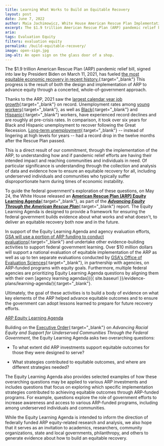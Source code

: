 ```yaml
---
title: Learning What Works to Build an Equitable Recovery
layout: post
date: June 7, 2022
author: Maia Jachimowicz, White House American Rescue Plan Implementation Team
excerpt: The $1.9 trillion American Rescue Plan (ARP) pandemic relief bill, signed into law by President Biden on March 11, 2021, has fueled the most equitable economic recovery in recent history. This progress is the result of both the design and implementation of ARP to advance equity through a concerted, whole-of-government approach.
aria: 
tags: Evaluation Equity
filters: evaluation equity
permalink: /build-equitable-recovery/
image: open-sign.jpg
img-alt: An open sign on the glass door of a shop.
---
```


The $1.9 trillion American Rescue Plan (ARP) pandemic relief bill, signed into law by President Biden on March 11, 2021, has fueled [the most equitable economic recovery in recent history.](https://www.whitehouse.gov/briefing-room/statements-releases/2022/05/24/fact-sheet-biden-harris-report-advancing-equity-through-the-american-rescue-plan/){:target="_blank"} This progress is the result of both the design and implementation of ARP to advance equity through a concerted, whole-of-government approach.

Thanks to the ARP, 2021 saw the [largest calendar year job growth](https://fred.stlouisfed.org/series/PAYEMS){:target="_blank"} on record. Unemployment rates among [young workers](https://fred.stlouisfed.org/series/LNS14024887){:target="_blank"}, as well as [Black](https://fred.stlouisfed.org/series/LNS14000006){:target="_blank"} and [Hispanic](https://fred.stlouisfed.org/series/LNS14000009){:target="_blank"} workers, have experienced record declines and are roughly at pre-crisis rates. In comparison, it took over six years for Black and Hispanic unemployment to recover following the Great Recession. [Long-term unemployment](https://fred.stlouisfed.org/series/UEMP27OV){:target="_blank"} -- instead of lingering at high levels for years -- had a record drop in the twelve months after the Rescue Plan passed.

This is a direct result of our commitment, through the implementation of the ARP, to understanding how and if pandemic relief efforts are having their intended impact and reaching communities and individuals in need. Of particular significance is understanding through the collection and analysis of data and evidence how to ensure an equitable recovery for all, including underserved individuals and communities who typically suffer disproportionate harm during times of economic instability.

To guide the federal government's exploration of these questions, on May 24, the White House released an [**American Rescue Plan (ARP) Equity Learning Agenda**](https://www.whitehouse.gov/wp-content/uploads/2022/05/American-Rescue-Plan-Equity-Learning-Agenda.pdf){:target="_blank"}, as part of the [***Advancing Equity Through the American Rescue Plan***](https://www.whitehouse.gov/wp-content/uploads/2022/05/ADVANCING-EQUITY-THROUGH-THE-AMERICAN-RESCUE-PLAN.pdf){:target="_blank"} report. The Equity Learning Agenda is designed to provide a framework for ensuring the federal government builds evidence about what works and what doesn't, to deliver an equitable recovery both now and in the future.

In support of the Equity Learning Agenda and agency evaluation efforts, [GSA will use a portion of ARP funding to conduct evaluations](https://www.gsa.gov/blog/2021/12/15/gsa-to-build-evidence-to-advance-equitable-outcomes-through-the-american-rescue-plan){:target="_blank"} and undertake other evidence-building activities to support federal government learning. Over $10 million dollars will support a national evaluation of equitable implementation of the ARP as well as up to ten separate evaluations conducted by [GSA's Office of Evaluation Sciences](https://oes.gsa.gov/american-rescue-plan/){:target="_blank"}, in partnership with agencies, on ARP-funded programs with equity goals. Furthermore, multiple federal agencies are prioritizing Equity Learning Agenda questions by aligning them with their own [agency learning agendas]({{ site.baseurl }}/evidence-plans/learning-agenda/){:target="_blank"}.

Ultimately, the goal of these activities is to build a body of evidence on what key elements of the ARP helped advance equitable outcomes and to ensure the government can adopt lessons learned to prepare for future recovery efforts.

<a href="https://www.whitehouse.gov/wp-content/uploads/2022/05/American-Rescue-Plan-Equity-Learning-Agenda.pdf" class="usa-button usa-button--outline border-0" target="_blank">ARP Equity Learning Agenda</a>

Building on the [Executive Order](https://www.whitehouse.gov/briefing-room/presidential-actions/2021/01/20/executive-order-advancing-racial-equity-and-support-for-underserved-communities-through-the-federal-government/){:target="_blank"} on *Advancing Racial Equity and Support for Underserved Communities Through the Federal Government,* the Equity Learning Agenda asks two overarching questions:

- To what extent did ARP investments support equitable outcomes for those they were designed to serve?

- What strategies contributed to equitable outcomes, and where are different strategies needed?

The Equity Learning Agenda also provides selected examples of how these overarching questions may be applied to various ARP investments and includes questions that focus on exploring which specific implementation strategies contributed to achieving equitable outcomes through ARP-funded programs. For example, questions explore the role of government efforts to increase awareness and access to various ARP-funded programs, including among underserved individuals and communities.

While the Equity Learning Agenda is intended to inform the direction of federally funded ARP equity-related research and analysis, we also hope that it serves as an invitation to academics, researchers, community organizations, state and local governments, philanthropy, and others to generate evidence about how to build an equitable recovery.